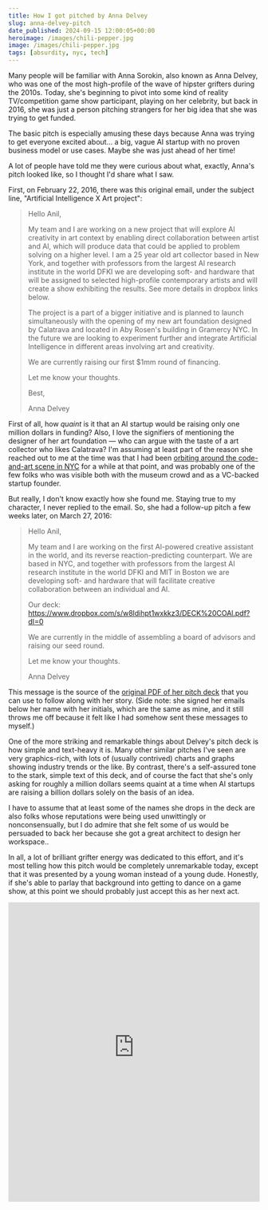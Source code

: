 ```yaml
---
title: How I got pitched by Anna Delvey
slug: anna-delvey-pitch
date_published: 2024-09-15 12:00:05+00:00
heroimage: /images/chili-pepper.jpg
image: /images/chili-pepper.jpg
tags: [absurdity, nyc, tech]
---
```

Many people will be familiar with Anna Sorokin, also known as Anna Delvey, who was one of the most high-profile of the wave of hipster grifters during the 2010s. Today, she's beginning to pivot into some kind of reality TV/competition game show participant, playing on her celebrity, but back in 2016, she was just a person pitching strangers for her big idea that she was trying to get funded.

The basic pitch is especially amusing these days because Anna was trying to get everyone excited about... a big, vague AI startup with no proven business model or use cases. Maybe she was just ahead of her time!

A lot of people have told me they were curious about what, exactly, Anna's pitch looked like, so I thought I'd share what I saw.

First, on February 22, 2016, there was this original email, under the subject line, "Artificial Intelligence X Art project":

<blockquote>
  Hello Anil,

  My team and I are working on a new project that will explore Al creativity in art context by enabling direct collaboration between artist and Al, which will produce data that could be applied to problem solving on a higher level. I am a 25 year old art collector based in New York, and together with professors from the largest Al research institute in the world DFKI we are developing soft- and hardware that will be assigned to selected high-profile contemporary artists and will create a show exhibiting the results. See more details in dropbox links below.

  The project is a part of a bigger initiative and is planned to launch simultaneously with the opening of my new art foundation designed by Calatrava and located in Aby Rosen's building in Gramercy NYC. In the future we are looking to experiment further and integrate Artificial Intelligence in different areas involving art and creativity.

  We are currently raising our first $1mm round of financing.

  Let me know your thoughts.

  Best,

  Anna Delvey
  
</blockquote>

First of all, how _quaint_ is it that an AI startup would be raising only one million dollars in funding? Also, I love the signifiers of mentioning the designer of her art foundation — who can argue with the taste of a art collector who likes Calatrava? I'm assuming at least part of the reason she reached out to me at the time was that I had been <a href="https://www.anildash.com/2021/11/14/i-didnt-invent-nfts-but-we-dont-really-have-any-other-way-to-talk-about-tech/">orbiting around the code-and-art scene in NYC</a> for a while at that point, and was probably one of the few folks who was visible both with the museum crowd and as a VC-backed startup founder.

But really, I don't know exactly how she found me. Staying true to my character, I never replied to the email. So, she had a follow-up pitch a few weeks later, on March 27, 2016:

<blockquote>
  Hello Anil,
  
  My team and I are working on the first Al-powered creative assistant in the world, and its reverse reaction-predicting counterpart. We are based in NYC, and together with professors from the largest Al research institute in the world DFKI and MIT in Boston we are developing soft- and hardware that will facilitate creative collaboration between an individual and Al.

  Our deck: https://www.dropbox.com/s/w8ldihpt1wxkkz3/DECK%20COAl.pdf?dI=0
  
  We are currently in the middle of assembling a board of advisors and raising our seed round.
  
  Let me know your thoughts.
  
  Anna Delvey
  
</blockquote>

This message is the source of the <a href="https://cdn.glitch.global/034ff067-8128-4744-8807-d19cee4142e7/DECK%20COAI.pdf?v=1725635335907">original PDF of her pitch deck</a> that you can use to follow along with her story. (Side note: she signed her emails below her name with her initials, which are the same as mine, and it still throws me off because it felt like I had somehow sent these messages to myself.)

<object data="https://cdn.glitch.global/034ff067-8128-4744-8807-d19cee4142e7/DECK%20COAI.pdf?v=1725635335907" type="application/pdf" width="100%" height="600px" style="margin-top: 1rem;"></object>
      
One of the more striking and remarkable things about Delvey's pitch deck is how simple and text-heavy it is. Many other similar pitches I've seen are very graphics-rich, with lots of (usually contrived) charts and graphs showing industry trends or the like. By contrast, there's a self-assured tone to the stark, simple text of this deck, and of course the fact that she's only asking for roughly a million dollars seems quaint at a time when AI startups are raising a billion dollars solely on the basis of an idea.

I have to assume that at least some of the names she drops in the deck are also folks whose reputations were being used unwittingly or nonconsensually, but I do admire that she felt some of us would be persuaded to back her because she got a great architect to design her workspace..

In all, a lot of brilliant grifter energy was dedicated to this effort, and it's most telling how this pitch would be completely unremarkable today, except that it was presented by a young woman instead of a young dude. Honestly, if she's able to parlay that background into getting to dance on a game show, at this point we should probably just accept this as her next act.

<iframe width="100%" height="600px" src="https://www.youtube-nocookie.com/embed/UDh4m08OQws?si=gdIOSRjP93QIhH3v" title="YouTube video player" frameborder="0" allow="accelerometer; autoplay; clipboard-write; encrypted-media; gyroscope; picture-in-picture; web-share" referrerpolicy="strict-origin-when-cross-origin" allowfullscreen></iframe>
